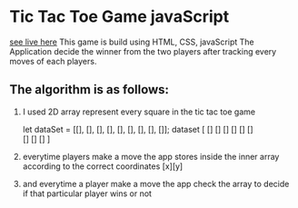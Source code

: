# Tic Tac Toe Game javaScript
[see live here](https://dagim-tic-tac-toe-game.netlify.app/)
This game is build using HTML, CSS, javaScript
The Application decide the winner from the two players after tracking every moves of each players.
## The algorithm is as follows:
1. I used 2D array represent every square in the tic tac toe game 

   let dataSet = [[], [], [], [], [], [], [], [], []];
   dataset     [ 
                 [] [] []
                 [] [] []   
                 [] [] []
                          ]
                          
2. everytime players make a move the app stores inside the inner array according to the correct coordinates [x][y]
3. and everytime a player make a move the app check the array to decide if that particular player wins or not
